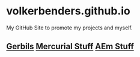 # volkerbenders.github.io

My GitHub Site to promote my projects and myself.

[Gerbils](gerbil.md)
[Mercurial Stuff](mercurial.md)
[AEm Stuff](aem_tips_and_tricks.md)
---
